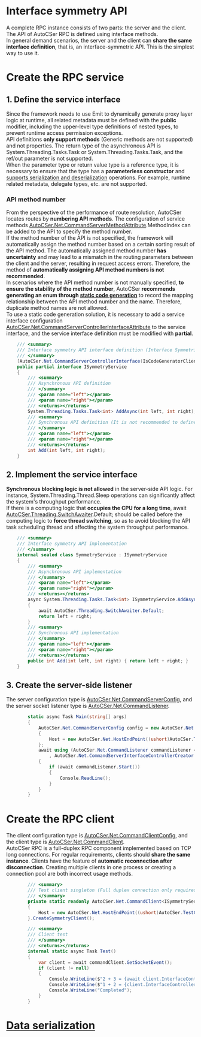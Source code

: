 ﻿# Interface symmetry API
A complete RPC instance consists of two parts: the server and the client. The API of AutoCSer RPC is defined using interface methods.  
In general demand scenarios, the server and the client can **share the same interface definition**, that is, an interface-symmetric API. This is the simplest way to use it.
# Create the RPC service
## 1. Define the service interface
Since the framework needs to use Emit to dynamically generate proxy layer logic at runtime, all related metadata must be defined with the **public** modifier, including the upper-level type definitions of nested types, to prevent runtime access permission exceptions.  
API definitions **only support methods** (Generic methods are not supported) and not properties. The return type of the asynchronous API is System.Threading.Tasks.Task or System.Threading.Tasks.Task<T>, and the ref/out parameter is not supported.  
When the parameter type or return value type is a reference type, it is necessary to ensure that the type has a **parameterless constructor** and [supports serialization and deserialization](https://github.com/AutoCSer/AutoCSer2/blob/main/Document/02.ServiceDataSerialize/02.ServiceDataSerialize.Eng.md) operations. For example, runtime related metadata, delegate types, etc. are not supported.
### API method number
From the perspective of the performance of route resolution, AutoCSer locates routes by **numbering API methods**. The configuration of service methods [AutoCSer.Net.CommandServerMethodAttribute](https://github.com/AutoCSer/AutoCSer2/blob/main/AutoCSer/Net/CommandServer/CommandServerMethodAttribute.cs).MethodIndex can be added to the API to specify the method number.  
If the method number of the API is not specified, the framework will automatically assign the method number based on a certain sorting result of the API method. The automatically assigned method number **has uncertainty** and may lead to a mismatch in the routing parameters between the client and the server, resulting in request access errors. Therefore, the method of **automatically assigning API method numbers is not recommended**.  
In scenarios where the API method number is not manually specified, **to ensure the stability of the method number**, AutoCSer **recommends generating an enum through [static code generation](https://github.com/AutoCSer/AutoCSer2/blob/main/Document/05.CodeGenerator/05.CodeGenerator.Eng.md)** to record the mapping relationship between the API method number and the name. Therefore, duplicate method names are not allowed.  
To use a static code generation solution, it is necessary to add a service interface configuration [AutoCSer.Net.CommandServerControllerInterfaceAttribute](https://github.com/AutoCSer/AutoCSer2/blob/main/AutoCSer/Net/CommandServer/CommandServerControllerInterfaceAttribute.cs) to the service interface, and the service interface definition must be modified with **partial**.
``` csharp
    /// <summary>
    /// Interface symmetry API interface definition (Interface Symmetric apis do not need to generate client interfaces so set IsCodeGeneratorClientInterface to false)
    /// </summary>
    [AutoCSer.Net.CommandServerControllerInterface(IsCodeGeneratorClientInterface = false)]
    public partial interface ISymmetryService
    {
        /// <summary>
        /// Asynchronous API definition
        /// </summary>
        /// <param name="left"></param>
        /// <param name="right"></param>
        /// <returns></returns>
        System.Threading.Tasks.Task<int> AddAsync(int left, int right);
        /// <summary>
        /// Synchronous API definition (It is not recommended to define the synchronous API in interface symmetric services, as the client synchronous blocking mode may cause performance bottlenecks)
        /// </summary>
        /// <param name="left"></param>
        /// <param name="right"></param>
        /// <returns></returns>
        int Add(int left, int right);
    }
```
## 2. Implement the service interface
**Synchronous blocking logic is not allowed** in the server-side API logic. For instance, System.Threading.Thread.Sleep operations can significantly affect the system's throughput performance.  
If there is a computing logic that **occupies the CPU for a long time**, await [AutoCSer.Threading.SwitchAwaiter](https://github.com/AutoCSer/AutoCSer2/blob/main/AutoCSer/Threading/SwitchAwaiter.cs).Default; should be called before the computing logic to **force thread switching**, so as to avoid blocking the API task scheduling thread and affecting the system throughput performance.
``` csharp
    /// <summary>
    /// Interface symmetry API implementation
    /// </summary>
    internal sealed class SymmetryService : ISymmetryService
    {
        /// <summary>
        /// Asynchronous API implementation
        /// </summary>
        /// <param name="left"></param>
        /// <param name="right"></param>
        /// <returns></returns>
        async System.Threading.Tasks.Task<int> ISymmetryService.AddAsync(int left, int right)
        {
            await AutoCSer.Threading.SwitchAwaiter.Default;
            return left + right;
        }
        /// <summary>
        /// Synchronous API implementation
        /// </summary>
        /// <param name="left"></param>
        /// <param name="right"></param>
        /// <returns></returns>
        public int Add(int left, int right) { return left + right; }
    }
```
## 3. Create the server-side listener
The server configuration type is [AutoCSer.Net.CommandServerConfig](https://github.com/AutoCSer/AutoCSer2/blob/main/AutoCSer/Net/CommandServer/CommandServerConfig.cs), and the server socket listener type is [AutoCSer.Net.CommandListener](https://github.com/AutoCSer/AutoCSer2/blob/main/AutoCSer/Net/CommandServer/CommandListener.cs).
``` csharp
        static async Task Main(string[] args)
        {
            AutoCSer.Net.CommandServerConfig config = new AutoCSer.Net.CommandServerConfig
            {
                Host = new AutoCSer.Net.HostEndPoint((ushort)AutoCSer.TestCase.Common.CommandServerPortEnum.Document) 
            };
            await using (AutoCSer.Net.CommandListener commandListener = new AutoCSer.Net.CommandListener(config
                , AutoCSer.Net.CommandServerInterfaceControllerCreator.GetCreator<ISymmetryService>(new SymmetryService())))
            {
                if (await commandListener.Start())
                {
                    Console.ReadLine();
                }
            }
        }
```
# Create the RPC client
The client configuration type is [AutoCSer.Net.CommandClientConfig](https://github.com/AutoCSer/AutoCSer2/blob/main/AutoCSer/Net/CommandServer/CommandClientConfig.cs), and the client type is [AutoCSer.Net.CommandClient](https://github.com/AutoCSer/AutoCSer2/blob/main/AutoCSer/Net/CommandServer/CommandClient.cs).  
AutoCSer RPC is a full-duplex RPC component implemented based on TCP long connections. For regular requirements, clients should **share the same instance**. Clients have the feature of **automatic reconnection after disconnection**. Creating multiple clients in one process or creating a connection pool are both incorrect usage methods.
``` csharp
        /// <summary>
        /// Test client singleton (Full duplex connection only requires creating one client)
        /// </summary>
        private static readonly AutoCSer.Net.CommandClient<ISymmetryService> commandClient = new AutoCSer.Net.CommandClientConfig<ISymmetryService>
        {
            Host = new AutoCSer.Net.HostEndPoint((ushort)AutoCSer.TestCase.Common.CommandServerPortEnum.Document),
        }.CreateSymmetryClient();

        /// <summary>
        /// Client test
        /// </summary>
        /// <returns></returns>
        internal static async Task Test()
        {
            var client = await commandClient.GetSocketEvent();
            if (client != null)
            {
                Console.WriteLine($"2 + 3 = {await client.InterfaceController.AddAsync(2, 3)}");
                Console.WriteLine($"1 + 2 = {client.InterfaceController.Add(1, 2)}");
                Console.WriteLine("Completed");
            }
        }
```
# [Data serialization](https://github.com/AutoCSer/AutoCSer2/blob/main/Document/02.ServiceDataSerialize/02.ServiceDataSerialize.Eng.md)